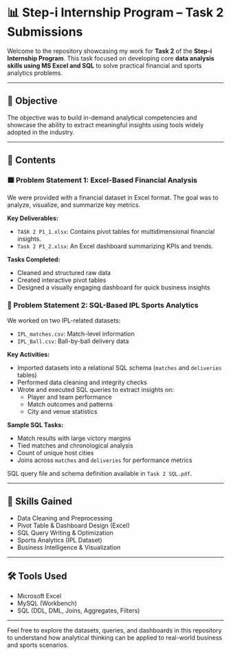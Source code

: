 <!DOCTYPE html>
<html lang="en">
<head>
  <meta charset="UTF-8">
  <title>Step-i Internship Task 2</title>
</head>
<body>

  <h1>📊 Step-i Internship Program – Task 2 Submissions</h1>

  <p>Welcome to the repository showcasing my work for <strong>Task 2</strong> of the <strong>Step-i Internship Program</strong>. This task focused on developing core <strong>data analysis skills using MS Excel and SQL</strong> to solve practical financial and sports analytics problems.</p>

  <hr>

  <h2>🎯 Objective</h2>
  <p>The objective was to build in-demand analytical competencies and showcase the ability to extract meaningful insights using tools widely adopted in the industry.</p>

  <hr>

  <h2>📂 Contents</h2>

  <h3>🟩 Problem Statement 1: Excel-Based Financial Analysis</h3>
  <p>We were provided with a financial dataset in Excel format. The goal was to analyze, visualize, and summarize key metrics.</p>

  <strong>Key Deliverables:</strong>
  <ul>
    <li><code>TASK 2 P1_1.xlsx</code>: Contains pivot tables for multidimensional financial insights.</li>
    <li><code>Task 2 P1_2.xlsx</code>: An Excel dashboard summarizing KPIs and trends.</li>
  </ul>

  <strong>Tasks Completed:</strong>
  <ul>
    <li>Cleaned and structured raw data</li>
    <li>Created interactive pivot tables</li>
    <li>Designed a visually engaging dashboard for quick business insights</li>
  </ul>

  <h3>🏏 Problem Statement 2: SQL-Based IPL Sports Analytics</h3>
  <p>We worked on two IPL-related datasets:</p>
  <ul>
    <li><code>IPL_matches.csv</code>: Match-level information</li>
    <li><code>IPL_Ball.csv</code>: Ball-by-ball delivery data</li>
  </ul>

  <strong>Key Activities:</strong>
  <ul>
    <li>Imported datasets into a relational SQL schema (<code>matches</code> and <code>deliveries</code> tables)</li>
    <li>Performed data cleaning and integrity checks</li>
    <li>Wrote and executed SQL queries to extract insights on:
      <ul>
        <li>Player and team performance</li>
        <li>Match outcomes and patterns</li>
        <li>City and venue statistics</li>
      </ul>
    </li>
  </ul>

  <strong>Sample SQL Tasks:</strong>
  <ul>
    <li>Match results with large victory margins</li>
    <li>Tied matches and chronological analysis</li>
    <li>Count of unique host cities</li>
    <li>Joins across <code>matches</code> and <code>deliveries</code> for performance metrics</li>
  </ul>

  <p>SQL query file and schema definition available in <code>Task 2 SQL.pdf</code>.</p>

  <hr>

  <h2>🧠 Skills Gained</h2>
  <ul>
    <li>Data Cleaning and Preprocessing</li>
    <li>Pivot Table & Dashboard Design (Excel)</li>
    <li>SQL Query Writing & Optimization</li>
    <li>Sports Analytics (IPL Dataset)</li>
    <li>Business Intelligence & Visualization</li>
  </ul>

  <hr>

  <h2>🛠️ Tools Used</h2>
  <ul>
    <li>Microsoft Excel</li>
    <li>MySQL (Workbench)</li>
    <li>SQL (DDL, DML, Joins, Aggregates, Filters)</li>
  </ul>

  <hr>

  <p>Feel free to explore the datasets, queries, and dashboards in this repository to understand how analytical thinking can be applied to real-world business and sports scenarios.</p>

</body>
</html>

